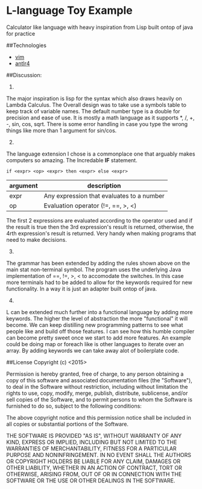 # L-language Toy Example
Calculator like language with heavy inspiration from Lisp
built ontop of java for practice

##Technologies
* [vim](http://www.vim.org/)
* [antlr4](http://www.antlr.org/)


##Discussion:

1.

The major inspiration is lisp for the syntax which also draws heavily on Lambda Calculus. The Overall design was to take use a symbols table to keep track of variable names. The default number type is a double for precision and ease of use. It is mostly a math language as it supports *, /, +, -, sin, cos, sqrt. There is some error handling in case you type the wrong things like more than 1 argument for sin/cos.

2.

The language extension I chose is a commonplace one that arguably makes computers so amazing. The Incredable **IF** statement. 
```
if <expr> <op> <expr> then <expr> else <expr>
```

|argument|description|
|---|---|
|expr|Any expression that evaluates to a number|
|op|Evaluation operator (!=, ==, >, <)|

The first 2 expressions are evaluated according to the operator used and if the result is true then the 3rd expression's result is returned, otherwise, the 4rth expression's result is returned. Very handy when making programs that need to make decisions.

3.

The grammar has been extended by adding the rules shown above on the main stat non-terminal symbol. The program uses the underlying Java implementation of ==, !=, >, < to accomodate the switches. In this case more terminals had to be added to allow for the keywords required for new functionality.  In a way it is just an adapter built ontop of java.

4.

L can be extended much further into a functional language by adding more keywords. The higher the level of abstraction the more "functional" it will become. We can keep distilling new programming patterns to see what people like and build off those features. I can see how this humble compiler can become pretty sweet once we start to add more features. An example could be doing map or foreach like is other languages to iterate over an array. By adding keywords we can take away alot of boilerplate code.

##License
Copyright (c) <2015> <Jose Miguel Mendez>

Permission is hereby granted, free of charge, to any person obtaining a copy
of this software and associated documentation files (the "Software"), to deal
in the Software without restriction, including without limitation the rights
to use, copy, modify, merge, publish, distribute, sublicense, and/or sell
copies of the Software, and to permit persons to whom the Software is
furnished to do so, subject to the following conditions:

The above copyright notice and this permission notice shall be included in
all copies or substantial portions of the Software.

THE SOFTWARE IS PROVIDED "AS IS", WITHOUT WARRANTY OF ANY KIND, EXPRESS OR
IMPLIED, INCLUDING BUT NOT LIMITED TO THE WARRANTIES OF MERCHANTABILITY,
FITNESS FOR A PARTICULAR PURPOSE AND NONINFRINGEMENT. IN NO EVENT SHALL THE
AUTHORS OR COPYRIGHT HOLDERS BE LIABLE FOR ANY CLAIM, DAMAGES OR OTHER
LIABILITY, WHETHER IN AN ACTION OF CONTRACT, TORT OR OTHERWISE, ARISING FROM,
OUT OF OR IN CONNECTION WITH THE SOFTWARE OR THE USE OR OTHER DEALINGS IN
THE SOFTWARE.
